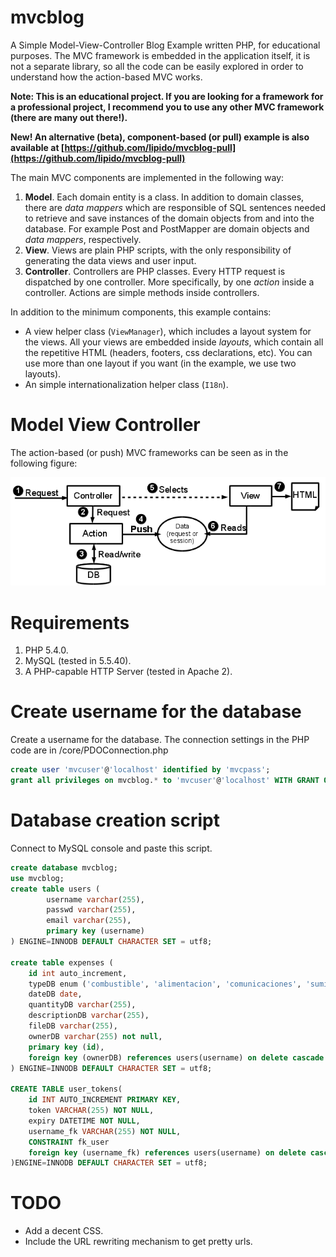 
mvcblog
=======

A Simple Model-View-Controller Blog Example written PHP, for educational
purposes. The MVC framework is embedded in the application itself, it is not a
separate library, so all the code can be easily explored in order to understand
how the action-based MVC works.

**Note: This is an educational project. If you are looking for a framework for a
professional project, I recommend you to use any other MVC framework (there
are many out there!).**

**New! An alternative (beta), component-based (or pull) example is also
available at
[https://github.com/lipido/mvcblog-pull](https://github.com/lipido/mvcblog-pull)**

The main MVC components are implemented in the following way:

1. **Model**. Each domain entity is a class. In addition to domain classes,
there are _data mappers_ which are responsible of SQL sentences needed to
retrieve and save instances of the domain objects from and into the database.
For example Post and PostMapper are domain objects and _data mappers_,
respectively.
2. **View**. Views are plain PHP scripts, with the only responsibility of
generating the data views and user input.
3. **Controller**. Controllers are PHP classes. Every HTTP request is dispatched
by one controller. More specifically, by one _action_ inside a controller.
Actions are simple methods inside controllers.

In addition to the minimum components, this example contains:

- A view helper class (`ViewManager`), which includes a layout system for the
views. All your views are embedded inside _layouts_, which contain all the
repetitive HTML (headers, footers, css declarations, etc). You can use more
than one layout if you want (in the example, we use two layouts).
- An simple internationalization helper class (`I18n`).

# Model View Controller
The action-based (or push) MVC frameworks can be seen as in the following figure:

![mvc-model](mvc.png)

# Requirements
1. PHP 5.4.0.
2. MySQL (tested in 5.5.40).
3. A PHP-capable HTTP Server (tested in Apache 2).

# Create username for the database
Create a username for the database. The connection settings in the PHP code are
in /core/PDOConnection.php
```sql
create user 'mvcuser'@'localhost' identified by 'mvcpass';
grant all privileges on mvcblog.* to 'mvcuser'@'localhost' WITH GRANT OPTION;
```

# Database creation script
Connect to MySQL console and paste this script.
```sql
create database mvcblog;
use mvcblog;
create table users (
		username varchar(255),
		passwd varchar(255),
		email varchar(255),
		primary key (username)
) ENGINE=INNODB DEFAULT CHARACTER SET = utf8;

create table expenses (
	id int auto_increment,
	typeDB enum ('combustible', 'alimentacion', 'comunicaciones', 'suministros', 'ocio'),
	dateDB date,
	quantityDB varchar(255),
	descriptionDB varchar(255),
	fileDB varchar(255),
	ownerDB varchar(255) not null,
	primary key (id),
	foreign key (ownerDB) references users(username) on delete cascade
) ENGINE=INNODB DEFAULT CHARACTER SET = utf8;

CREATE TABLE user_tokens(
	id INT AUTO_INCREMENT PRIMARY KEY, 
	token VARCHAR(255) NOT NULL, 
	expiry DATETIME NOT NULL, 
	username_fk VARCHAR(255) NOT NULL, 
	CONSTRAINT fk_user 
	foreign key (username_fk) references users(username) on delete cascade 
)ENGINE=INNODB DEFAULT CHARACTER SET = utf8;


```

# TODO

- Add a decent CSS.
- Include the URL rewriting mechanism to get pretty urls.
